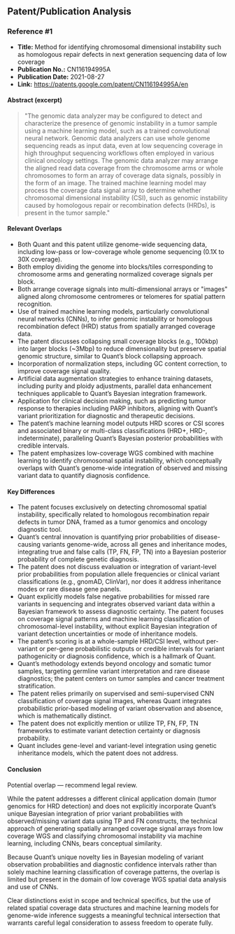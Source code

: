 ## Patent/Publication Analysis

### Reference #1

- **Title:** Method for identifying chromosomal dimensional instability such as homologous repair defects in next generation sequencing data of low coverage
- **Publication No.:** CN116194995A
- **Publication Date:** 2021-08-27
- **Link:** https://patents.google.com/patent/CN116194995A/en

#### Abstract (excerpt)

> "The genomic data analyzer may be configured to detect and characterize the presence of genomic instability in a tumor sample using a machine learning model, such as a trained convolutional neural network. Genomic data analyzers can use whole genome sequencing reads as input data, even at low sequencing coverage in high throughput sequencing workflows often employed in various clinical oncology settings. The genomic data analyzer may arrange the aligned read data coverage from the chromosome arms or whole chromosomes to form an array of coverage data signals, possibly in the form of an image. The trained machine learning model may process the coverage data signal array to determine whether chromosomal dimensional instability (CSI), such as genomic instability caused by homologous repair or recombination defects (HRDs), is present in the tumor sample."

#### Relevant Overlaps

- Both Quant and this patent utilize genome-wide sequencing data, including low-pass or low-coverage whole genome sequencing (0.1X to 30X coverage).
- Both employ dividing the genome into blocks/tiles corresponding to chromosome arms and generating normalized coverage signals per block.
- Both arrange coverage signals into multi-dimensional arrays or "images" aligned along chromosome centromeres or telomeres for spatial pattern recognition.
- Use of trained machine learning models, particularly convolutional neural networks (CNNs), to infer genomic instability or homologous recombination defect (HRD) status from spatially arranged coverage data.
- The patent discusses collapsing small coverage blocks (e.g., 100kbp) into larger blocks (~3Mbp) to reduce dimensionality but preserve spatial genomic structure, similar to Quant’s block collapsing approach.
- Incorporation of normalization steps, including GC content correction, to improve coverage signal quality.
- Artificial data augmentation strategies to enhance training datasets, including purity and ploidy adjustments, parallel data enhancement techniques applicable to Quant’s Bayesian integration framework.
- Application for clinical decision making, such as predicting tumor response to therapies including PARP inhibitors, aligning with Quant’s variant prioritization for diagnostic and therapeutic decisions.
- The patent’s machine learning model outputs HRD scores or CSI scores and associated binary or multi-class classifications (HRD+, HRD-, indeterminate), paralleling Quant’s Bayesian posterior probabilities with credible intervals.
- The patent emphasizes low-coverage WGS combined with machine learning to identify chromosomal spatial instability, which conceptually overlaps with Quant’s genome-wide integration of observed and missing variant data to quantify diagnosis confidence.

#### Key Differences

- The patent focuses exclusively on detecting chromosomal spatial instability, specifically related to homologous recombination repair defects in tumor DNA, framed as a tumor genomics and oncology diagnostic tool.
- Quant’s central innovation is quantifying prior probabilities of disease-causing variants genome-wide, across all genes and inheritance modes, integrating true and false calls (TP, FN, FP, TN) into a Bayesian posterior probability of complete genetic diagnosis.
- The patent does not discuss evaluation or integration of variant-level prior probabilities from population allele frequencies or clinical variant classifications (e.g., gnomAD, ClinVar), nor does it address inheritance modes or rare disease gene panels.
- Quant explicitly models false negative probabilities for missed rare variants in sequencing and integrates observed variant data within a Bayesian framework to assess diagnostic certainty. The patent focuses on coverage signal patterns and machine learning classification of chromosomal-level instability, without explicit Bayesian integration of variant detection uncertainties or mode of inheritance models.
- The patent’s scoring is at a whole-sample HRD/CSI level, without per-variant or per-gene probabilistic outputs or credible intervals for variant pathogenicity or diagnosis confidence, which is a hallmark of Quant.
- Quant’s methodology extends beyond oncology and somatic tumor samples, targeting germline variant interpretation and rare disease diagnostics; the patent centers on tumor samples and cancer treatment stratification.
- The patent relies primarily on supervised and semi-supervised CNN classification of coverage signal images, whereas Quant integrates probabilistic prior-based modeling of variant observation and absence, which is mathematically distinct.
- The patent does not explicitly mention or utilize TP, FN, FP, TN frameworks to estimate variant detection certainty or diagnosis probability.
- Quant includes gene-level and variant-level integration using genetic inheritance models, which the patent does not address.

#### Conclusion

Potential overlap — recommend legal review.

While the patent addresses a different clinical application domain (tumor genomics for HRD detection) and does not explicitly incorporate Quant’s unique Bayesian integration of prior variant probabilities with observed/missing variant data using TP and FN constructs, the technical approach of generating spatially arranged coverage signal arrays from low coverage WGS and classifying chromosomal instability via machine learning, including CNNs, bears conceptual similarity.

Because Quant’s unique novelty lies in Bayesian modeling of variant observation probabilities and diagnostic confidence intervals rather than solely machine learning classification of coverage patterns, the overlap is limited but present in the domain of low coverage WGS spatial data analysis and use of CNNs.

Clear distinctions exist in scope and technical specifics, but the use of related spatial coverage data structures and machine learning models for genome-wide inference suggests a meaningful technical intersection that warrants careful legal consideration to assess freedom to operate fully.